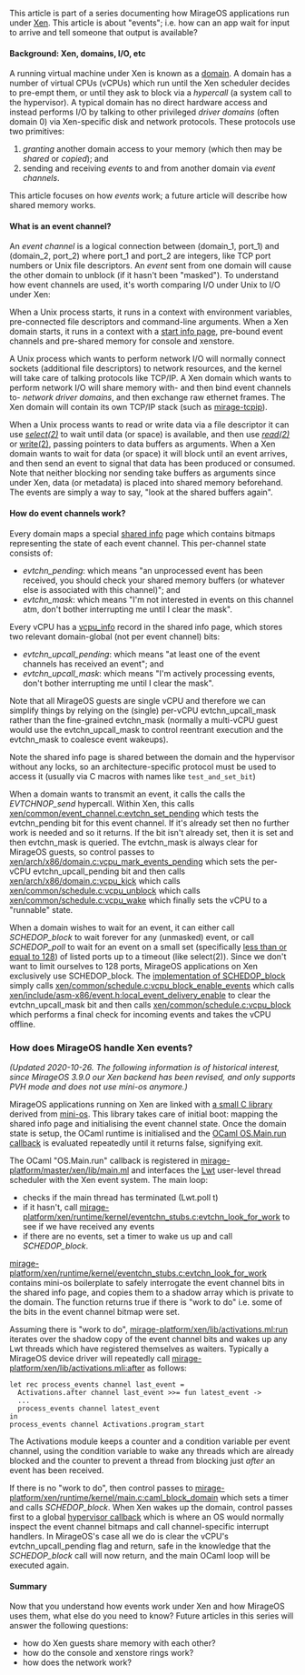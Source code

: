 This article is part of a series documenting how MirageOS applications run under
[Xen](http://www.xenproject.org/). This article is about "events"; i.e. how
can an app wait for input to arrive and tell someone that output is available?

#### Background: Xen, domains, I/O, etc

A running virtual machine under Xen is known as a [domain](http://wiki.xen.org/wiki/Xen_Overview).
A domain has a number of virtual CPUs (vCPUs) which run until the Xen scheduler
decides to pre-empt them, or until they ask to block via a *hypercall* (a
system call to the hypervisor).  A typical domain has no direct hardware access
and instead performs I/O by talking to other privileged *driver domains* (often
domain 0) via Xen-specific disk and network protocols. These protocols use two
primitives:

 1. *granting* another domain access to your memory (which then
    may be *shared* or *copied*); and
 2. sending and receiving *events* to and from another domain via
    *event channels*.

This article focuses on how *events* work; a future article will describe how
shared memory works.

#### What is an event channel?

An *event channel* is a logical connection between (domain_1, port_1) and
(domain_2, port_2) where port_1 and port_2 are integers, like TCP port numbers
or Unix file descriptors. An *event* sent from one domain will cause the other
domain to unblock (if it hasn't been "masked").  To understand how event
channels are used, it's worth comparing I/O under Unix to I/O under Xen:

When a Unix process starts, it runs in a context with environment variables,
pre-connected file descriptors and command-line arguments. When a Xen domain
starts, it runs in a context with a
[start info page](https://github.com/mirage/mirage-platform/blob/v1.0.0/xen/lib/start_info.mli),
pre-bound event channels and pre-shared memory for console and xenstore.

A Unix process which wants to perform network I/O will normally connect sockets
(additional file descriptors) to network resources, and the kernel will take
care of talking protocols like TCP/IP. A Xen domain
which wants to perform network I/O will share memory with- and then bind event
channels to- *network driver domains*, and then exchange raw
ethernet frames. The Xen domain will contain its own TCP/IP stack
(such as [mirage-tcpip](https://github.com/mirage/mirage-tcpip)).

When a Unix process wants to read or write data via a file descriptor
it can use *[select(2)](http://linux.die.net/man/2/select)* to wait until data
(or space) is available, and then use
*[read(2)](http://linux.die.net/man/2/read)* or
[write(2)](http://linux.die.net/man/2/write), passing pointers to data buffers
as arguments. When a Xen domain wants to wait for data (or space) it will block
until an event arrives, and then send an event to signal that data has been
produced or consumed. Note that neither blocking nor sending take buffers as
arguments since under Xen, data (or metadata) is placed into shared memory
beforehand. The events are simply a way to say, "look at the shared buffers
again".

#### How do event channels work?

Every domain maps a special 
[shared info](https://github.com/mirage/xen/blob/1e143e2ae8be3ba86c2e931a1ee8d91efca08f89/xen/include/public/xen.h#L637)
page which contains bitmaps representing the state of each event channel. This
per-channel state consists of:

  * *evtchn_pending*: which means "an unprocessed event has been received, you should
    check your shared memory buffers (or whatever else is associated with this
    channel)"; and
  * *evtchn_mask*: which means "I'm not interested in events on this channel atm,
    don't bother interrupting me until I clear the mask".

Every vCPU has a
[vcpu_info](https://github.com/mirage/xen/blob/1e143e2ae8be3ba86c2e931a1ee8d91efca08f89/xen/include/public/xen.h#L588)
record in the shared info page, which stores two relevant domain-global (not
per event channel) bits:

 * *evtchn_upcall_pending*: which means "at least one of the event channels has received an event"; and
 * *evtchn_upcall_mask*: which means "I'm actively processing events, don't bother interrupting me until I clear the mask".

Note that all MirageOS guests are single vCPU and therefore we can simplify things
by relying on the (single) per-vCPU evtchn_upcall_mask rather than the fine-grained
evtchn_mask (normally a multi-vCPU guest would use the evtchn_upcall_mask to
control reentrant execution and the evtchn_mask to coalesce event wakeups).

Note the shared info page is shared between the domain and the hypervisor
without any locks, so an architecture-specific protocol must be used to access
it (usually via C macros with names like `test_and_set_bit`)

When a domain wants to transmit an event, it calls the
calls the *EVTCHNOP_send* hypercall. Within Xen, this calls
[xen/common/event_channel.c:evtchn_set_pending](https://github.com/mirage/xen/blob/1e143e2ae8be3ba86c2e931a1ee8d91efca08f89/xen/common/event_channel.c#L616)
which tests the evtchn_pending bit for this event channel. If it's already set then
no further work is needed and so it returns. If the bit isn't already set, then
it is set and then evtchn_mask is queried.
The evtchn_mask is always clear for
MirageOS guests, so control passes to
[xen/arch/x86/domain.c:vcpu_mark_events_pending](https://github.com/mirage/xen/blob/1e143e2ae8be3ba86c2e931a1ee8d91efca08f89/xen/arch/x86/domain.c#L2011)
which sets the per-vCPU evtchn_upcall_pending bit and then calls
[xen/arch/x86/domain.c:vcpu_kick](https://github.com/mirage/xen/blob/1e143e2ae8be3ba86c2e931a1ee8d91efca08f89/xen/arch/x86/domain.c#L1994) which calls
[xen/common/schedule.c:vcpu_unblock](https://github.com/mirage/xen/blob/1e143e2ae8be3ba86c2e931a1ee8d91efca08f89/xen/common/schedule.c#L386) which calls
[xen/common/schedule.c:vcpu_wake](https://github.com/mirage/xen/blob/1e143e2ae8be3ba86c2e931a1ee8d91efca08f89/xen/common/schedule.c#L363) which finally sets the vCPU to a "runnable" state.

When a domain wishes to wait for an event, it can either call *SCHEDOP_block*
to wait forever for any (unmasked) event, or call *SCHEDOP_poll* to wait for an
event on a small set
(specifically [less than or equal to 128](https://github.com/mirage/xen/blob/1e143e2ae8be3ba86c2e931a1ee8d91efca08f89/xen/common/schedule.c#L712))
 of listed ports up to a timeout (like select(2)). Since we don't want to limit
ourselves to 128 ports, MirageOS applications on Xen exclusively use SCHEDOP_block.
The 
[implementation of SCHEDOP_block](https://github.com/mirage/xen/blob/1e143e2ae8be3ba86c2e931a1ee8d91efca08f89/xen/common/schedule.c#L874)
simply calls
[xen/common/schedule.c:vcpu_block_enable_events](https://github.com/mirage/xen/blob/1e143e2ae8be3ba86c2e931a1ee8d91efca08f89/xen/common/schedule.c#L698)
which calls
[xen/include/asm-x86/event.h:local_event_delivery_enable](https://github.com/mirage/xen/blob/1e143e2ae8be3ba86c2e931a1ee8d91efca08f89/xen/include/asm-x86/event.h#L36)
to clear the evtchn_upcall_mask bit
and then calls
[xen/common/schedule.c:vcpu_block](https://github.com/mirage/xen/blob/1e143e2ae8be3ba86c2e931a1ee8d91efca08f89/xen/common/schedule.c#L680) which performs a final check for incoming events and takes the vCPU offline.

### How does MirageOS handle Xen events?

_(Updated 2020-10-26. The following information is of historical interest, since MirageOS 3.9.0 our Xen backend has been revised, and only supports PVH mode and does not use mini-os anymore.)_

MirageOS applications running on Xen are linked with
[a small C library](https://github.com/mirage/mirage-platform/tree/master/xen/runtime/kernel)
derived from
[mini-os](https://github.com/mirage/xen/tree/master/extras/mini-os). This library
takes care of initial boot: mapping the shared info page and initialising the
event channel state. Once the domain state is setup, the OCaml runtime is
initialised and the
[OCaml OS.Main.run callback](https://github.com/mirage/mirage-platform/blob/v1.0.0/xen/runtime/kernel/main.c#L47)
is evaluated repeatedly until it returns false, signifying exit.

The OCaml "OS.Main.run" callback is registered in
[mirage-platform/master/xen/lib/main.ml](https://github.com/mirage/mirage-platform/blob/v1.0.0/xen/lib/main.ml#L48) and interfaces the
[Lwt](http://ocsigen.org/lwt/) user-level thread scheduler with the Xen event system.
The main loop:

  * checks if the main thread has terminated (Lwt.poll t)
  * if it hasn't, call [mirage-platform/xen/runtime/kernel/eventchn_stubs.c:evtchn_look_for_work](https://github.com/mirage/mirage-platform/blob/v1.0.0/xen/runtime/kernel/eventchn_stubs.c#L33) to see if we have received any events
  * if there are no events, set a timer to wake us up and call *SCHEDOP_block*.

[mirage-platform/xen/runtime/kernel/eventchn_stubs.c:evtchn_look_for_work](https://github.com/mirage/mirage-platform/blob/v1.0.0/xen/runtime/kernel/eventchn_stubs.c#L33)
contains mini-os boilerplate to safely interrogate the event channel bits in the
shared info page, and copies them to a shadow array which is private to the domain.
The function returns true if there is "work to do" i.e. some of the bits in the
event channel bitmap were set.

Assuming there is "work to do",
[mirage-platform/xen/lib/activations.ml:run](https://github.com/mirage/mirage-platform/blob/v1.0.0/xen/runtime/kernel/eventchn_stubs.c#L33)
iterates over the shadow copy of the event channel bits and wakes up any Lwt
threads which have registered themselves as waiters. Typically a MirageOS device
driver will repeatedly call
[mirage-platform/xen/lib/activations.mli:after](https://github.com/mirage/mirage-platform/blob/v1.0.0/xen/lib/activations.mli#L22)
as follows:
```
let rec process_events channel last_event =
  Activations.after channel last_event >>= fun latest_event ->
  ...
  process_events channel latest_event
in
process_events channel Activations.program_start
```
The Activations module keeps a counter and a condition variable per event channel,
using the condition variable to wake any threads which are already blocked and the
counter to prevent a thread from blocking just *after* an event has been received.

If there is no "work to do", then control passes to
[mirage-platform/xen/runtime/kernel/main.c:caml_block_domain](https://github.com/mirage/mirage-platform/blob/v1.0.0/xen/runtime/kernel/main.c#L30)
which sets a timer and calls *SCHEDOP_block*. When Xen wakes up the domain, control
passes first to a global
[hypervisor callback](https://github.com/mirage/mirage-platform/blob/v1.0.0/xen/runtime/kernel/hypervisor.c#L33)
which is where an OS would normally inspect the event channel bitmaps and call
channel-specific interrupt handlers.
In MirageOS's case all we do is clear the vCPU's evtchn_upcall_pending flag and
return, safe in the knowledge that the *SCHEDOP_block* call will now return, and
the main OCaml loop will be executed again.

#### Summary

Now that you understand how events work under Xen and how MirageOS uses them,
what else do you need to know?
Future articles in this series will answer the following questions:

  * how do Xen guests share memory with each other?
  * how do the console and xenstore rings work?
  * how does the network work?
